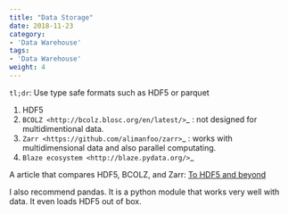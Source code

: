 ```yaml
---
title: "Data Storage"
date: 2018-11-23
category:
- 'Data Warehouse'
tags:
- 'Data Warehouse'
weight: 4
---
```



`tl;dr`: Use type safe formats such as HDF5 or parquet

1. HDF5
2. `BCOLZ <http://bcolz.blosc.org/en/latest/>`_ : not designed for multidimentional data.
3. `Zarr <https://github.com/alimanfoo/zarr>`_ : works with multidimensional data and also parallel computating.
4. `Blaze ecosystem <http://blaze.pydata.org/>`_

A article that compares HDF5, BCOLZ, and Zarr: [To HDF5 and beyond](http://alimanfoo.github.io/2016/04/14/to-hdf5-and-beyond.html)

I also recommend pandas. It is a python module that works very well with data. It even loads HDF5 out of box.
